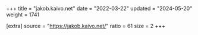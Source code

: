 +++
title = "jakob.kaivo.net"
date = "2022-03-22"
updated = "2024-05-20"
weight = 1741

[extra]
source = "https://jakob.kaivo.net/"
ratio = 61
size = 2
+++
